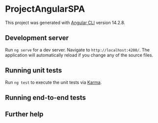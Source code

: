 # ProjectAngularSPA

This project was generated with [Angular CLI](https://github.com/angular/angular-cli) version 14.2.8.

## Development server

Run `ng serve` for a dev server. Navigate to `http://localhost:4200/`. The application will automatically reload if you change any of the source files.
## Running unit tests
Run `ng test` to execute the unit tests via [Karma](https://karma-runner.github.io).

## Running end-to-end tests

## Further help
